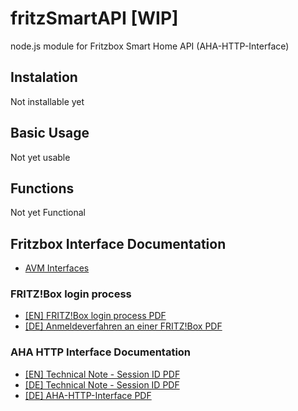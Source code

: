 # fritzSmartAPI [WIP]
node.js module for Fritzbox Smart Home API (AHA-HTTP-Interface) 

## Instalation
Not installable yet

## Basic Usage
Not yet usable

## Functions
Not yet Functional

## Fritzbox Interface Documentation
- [AVM Interfaces](https://avm.de/service/schnittstellen/)
### FRITZ!Box login process
- [[EN] FRITZ!Box login process PDF](https://avm.de/fileadmin/user_upload/Global/Service/Schnittstellen/Recommendations%20for%20user%20guidance%20for%20logging%20into%20a%20FRITZBox_v1.1_EN.pdf) 
- [[DE] Anmeldeverfahren an einer FRITZ!Box PDF](https://avm.de/fileadmin/user_upload/Global/Service/Schnittstellen/Empfehlungen%20zur%20Benutzerfu%CC%88hrung%20bei%20der%20Anmeldung%20an%20einer%20FRITZ%21Box_v1.1.pdf)
### AHA HTTP Interface Documentation
- [[EN] Technical Note - Session ID PDF](https://avm.de/fileadmin/user_upload/Global/Service/Schnittstellen/AVM_Technical_Note_-_Session_ID_deutsch_2021-05-03.pdf)
- [[DE] Technical Note - Session ID PDF](https://avm.de/fileadmin/user_upload/Global/Service/Schnittstellen/AVM_Technical_Note_-_Session_ID_deutsch_2021-05-03.pdf)
- [[DE] AHA-HTTP-Interface PDF](https://avm.de/fileadmin/user_upload/Global/Service/Schnittstellen/AHA-HTTP-Interface.pdf)
